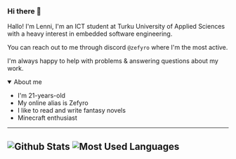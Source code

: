 ### Hi there 👋

Hallo! I'm Lenni, I'm an ICT student at Turku University of Applied Sciences with a heavy interest in embedded software engineering.

You can reach out to me through discord `@zefyro` where I'm the most active.

I'm always happy to help with problems & answering questions about my work.


<details open>
<summary>About me</summary>
  
- I'm 21-years-old
- My online alias is Zefyro
- I like to read and write fantasy novels
- Minecraft enthusiast

</details>


---
![Github Stats](https://github-readme-stats.vercel.app/api?username=zefyro&show_icons=true&locale=en&theme=dark)
![Most Used Languages](https://github-readme-stats.vercel.app/api/top-langs?username=zefyro&show_icons=true&locale=en&layout=compact&theme=dark)
---
